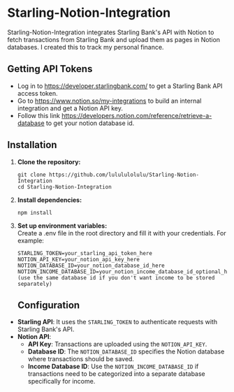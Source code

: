 # Starling-Notion-Integration

Starling-Notion-Integration integrates Starling Bank's API with Notion to fetch transactions from Starling Bank and upload them as pages in Notion databases. I created this to track my personal finance.


## Getting API Tokens

- Log in to https://developer.starlingbank.com/ to get a Starling Bank API access token.
- Go to https://www.notion.so/my-integrations to build an internal integration and get a Notion API key.
- Follow this link https://developers.notion.com/reference/retrieve-a-database to get your notion database id.

## Installation

1. **Clone the repository:**

   ```
   git clone https://github.com/lulululolulu/Starling-Notion-Integration
   cd Starling-Notion-Integration
   ```

2. **Install dependencies:**
    ``` 
    npm install
    ```

3. **Set up environment variables:**
    <br>Create a .env file in the root directory and fill it with your credentials. For example:

    ```
    STARLING_TOKEN=your_starling_api_token_here
    NOTION_API_KEY=your_notion_api_key_here
    NOTION_DATABASE_ID=your_notion_database_id_here
    NOTION_INCOME_DATABASE_ID=your_notion_income_database_id_optional_here (use the same database id if you don't want income to be stored separately)
    ```

    ## Configuration

- **Starling API**: It uses the `STARLING_TOKEN` to authenticate requests with Starling Bank's API.
- **Notion API**:
  - **API Key**: Transactions are uploaded using the `NOTION_API_KEY`.
  - **Database ID**: The `NOTION_DATABASE_ID` specifies the Notion database where transactions should be saved.
  - **Income Database ID**: Use the `NOTION_INCOME_DATABASE_ID` if transactions need to be categorized into a separate database specifically for income.
